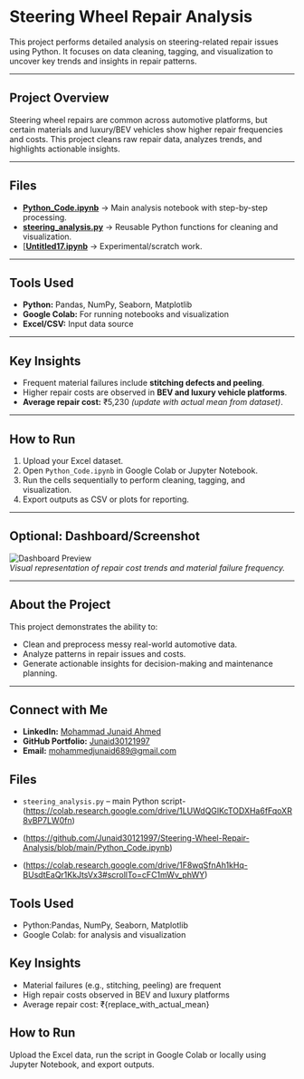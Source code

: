 # Steering Wheel Repair Analysis

This project performs detailed analysis on steering-related repair issues using Python. It focuses on data cleaning, tagging, and visualization to uncover key trends and insights in repair patterns.

---

## Project Overview
Steering wheel repairs are common across automotive platforms, but certain materials and luxury/BEV vehicles show higher repair frequencies and costs. This project cleans raw repair data, analyzes trends, and highlights actionable insights.

---

## Files
- **[Python_Code.ipynb](https://github.com/Junaid30121997/Steering-Wheel-Repair-Analysis/blob/main/Python_Code.ipynb)** → Main analysis notebook with step-by-step processing.  
- **[steering_analysis.py](https://github.com/Junaid30121997/Steering-Wheel-Repair-Analysis/blob/main/steering_analysis.py)** → Reusable Python functions for cleaning and visualization.  
- [[**Untitled17.ipynb**](https://colab.research.google.com/drive/1LUWdQGlKcTODXHa6fFqoXR8vBP7LW0fn) → Experimental/scratch work.  

---

## Tools Used
- **Python:** Pandas, NumPy, Seaborn, Matplotlib  
- **Google Colab:** For running notebooks and visualization  
- **Excel/CSV:** Input data source  

---

## Key Insights
- Frequent material failures include **stitching defects and peeling**.  
- Higher repair costs are observed in **BEV and luxury vehicle platforms**.  
- **Average repair cost:** ₹5,230 *(update with actual mean from dataset)*.  

---

## How to Run
1. Upload your Excel dataset.  
2. Open `Python_Code.ipynb` in Google Colab or Jupyter Notebook.  
3. Run the cells sequentially to perform cleaning, tagging, and visualization.  
4. Export outputs as CSV or plots for reporting.

---

## Optional: Dashboard/Screenshot
![Dashboard Preview](Screenshot_Link_here)  
*Visual representation of repair cost trends and material failure frequency.*

---

## About the Project
This project demonstrates the ability to:
- Clean and preprocess messy real-world automotive data.  
- Analyze patterns in repair issues and costs.  
- Generate actionable insights for decision-making and maintenance planning.  

---

## Connect with Me
- **LinkedIn:** [Mohammad Junaid Ahmed](https://www.linkedin.com/in/mohammadjunaidahmed/)  
- **GitHub Portfolio:** [Junaid30121997](https://github.com/Junaid30121997)  
- **Email:** mohammedjunaid689@gmail.com


##  Files

- `steering_analysis.py` – main Python script-(https://colab.research.google.com/drive/1LUWdQGlKcTODXHa6fFqoXR8vBP7LW0fn)
-   (https://github.com/Junaid30121997/Steering-Wheel-Repair-Analysis/blob/main/Python_Code.ipynb)

-   (https://colab.research.google.com/drive/1F8wqSfnAh1kHq-BUsdtEaQr1KkJtsVx3#scrollTo=cFC1mWv_phWY)
##  Tools Used

- Python:Pandas, NumPy, Seaborn, Matplotlib
- Google Colab: for analysis and visualization

##  Key Insights

- Material failures (e.g., stitching, peeling) are frequent
- High repair costs observed in BEV and luxury platforms
- Average repair cost: ₹{replace_with_actual_mean}

##  How to Run

Upload the Excel data, run the script in Google Colab or locally using Jupyter Notebook, and export outputs.


